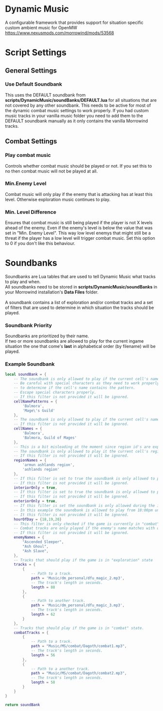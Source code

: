 # Dynamic Music
A configurable framework that provides support for situation specific custom ambient music for OpenMW  
https://www.nexusmods.com/morrowind/mods/53568


# Script Settings
## General Settings
### Use Default Soundbank
This uses the DEFAULT soundbank from **scripts/DynamicMusic/soundBanks/DEFAULT.lua** for all situations that are not covered by any other soundbank. This needs to be active for most of the dynamic combat music settings to work properly.
If you had custom music tracks in your vanilla music folder you need to add them to the DEFAULT soundbank manually as it only contains the vanilla Morrowind tracks.

## Combat Settings
### Play combat music
Controls whether combat music should be played or not.
If you set this to no then combat music will not be played at all.

### Min.Enemy Level
Combat music will only play if the enemy that is attacking has at least this level. Otherwise exploration music continues to play.

### Min. Level Difference
Ensures that combat music is still being played if the player is not X levels ahead of the enemy.
Even if the enemy's level is below the value that was set in "Min. Enemy Level".
This way low level enemys that might still be a threat if the player has a low level will trigger combat music.
Set this option to 0 if you don't like this behaviour.

# Soundbanks
Soundbanks are Lua tables that are used to tell Dynamic Music what tracks to play and when.\
All soundbanks need to be stored in **scripts/DynamicMusic/soundBanks** in your Morrowind installation's **Data Files** folder.\
 \
A soundbank contains a list of exploration and/or combat tracks and a set of filters that are used to determine in which situation the tracks should be played.

### Soundbank Priority
Soundbanks are prioritized by their name.\
If two or more soundbanks are allowed to play for the current ingame situation the one that come's **last** in alphabetical order (by filename) will be played.

### Example Soundbank

```lua
local soundBank = {
    -- The soundbank is only allowed to play if the current cell's name contains one or more of the strings listed in this filter
    -- Be careful with special characters as they need to work properly with Lua's string.gmatch function which is used
    -- to determine if the cell's name contains the pattern.
    -- Escape special characters properly.
    -- If this filter is not provided it will be ignored.
    cellNamePatterns = {
        'Balmora',
        'Mage\'s Guild'
    },
    -- The soundbank is only allowed to play if the current cell's name exactly matches with one or more of the strings listed in this filter.
    -- If this filter is not provided it will be ignored.
    cellNames = {
        'Balmora',
        'Balmora, Guild of Mages'
    },
    -- This is a bit misleading at the moment since region id's are expected here instead of region names.
    -- The soundbank is only allowed to play it the current cell's region id matches one of the region Id's listed in this filter.
    -- If this filter is not provided it will be ignored.
    regionNames = {
        'armun ashlands region',
        'ashlands region'
    },
    -- If this filter is set to true the soundbank is only allowed to play if the current cell is an interior cell.
    -- If this filter is not provided it will be ignored.
    interiorOnly = true,
    -- If this filter is set to true the soundbank is only allowed to play if the current cell is an exterior cell.
    -- If this filter is not provided it will be ignored.
    exteriorOnly = true,
    -- If this filter is set the soundbank is only allowed during the ingame hours in the list.
    -- In this example the soundbank is allowed to play from 18:00pm until 21:00pm
    -- It this filter is not provided it will be ignored.
    hourOfDay = {18,19,20}
    -- This filter is only checked if the game is currently in "combat" state.
    -- Combat tracks are only played if the enemy's name matches with one of the strings listed in this filter.
    -- If this filter is not provided it will be ignored.
    enemyNames = {
        "Ascended Sleeper",
        "Ash Ghoul",
        "Ash Slave",
    },
    -- Tracks that should play if the game is in "exploration" state
    tracks = {
        {
            -- Path to a track.
            path = 'Music/dm_personal/dfu_magic_2.mp3',
            -- The track's length in seconds.
            length = 88
        },
        {
            -- Path to another track.
            path = 'Music/dm_personal/dfu_magic_3.mp3',
            -- The track's length in seconds.
            length = 62
        }
    },
    -- Tracks that should play if the game is in "combat" state.
    combatTracks = {
        {
            -- Path to a track.
            path = "Music/MS/combat/Dagoth/combat1.mp3",
            -- The track's length in seconds.
            length = 56
        },
        {
            -- Path to a another track.
            path = "Music/MS/combat/Dagoth/combat2.mp3",
            -- The track's length in seconds.
            length = 58
        }
    }
}

return soundBank
```
